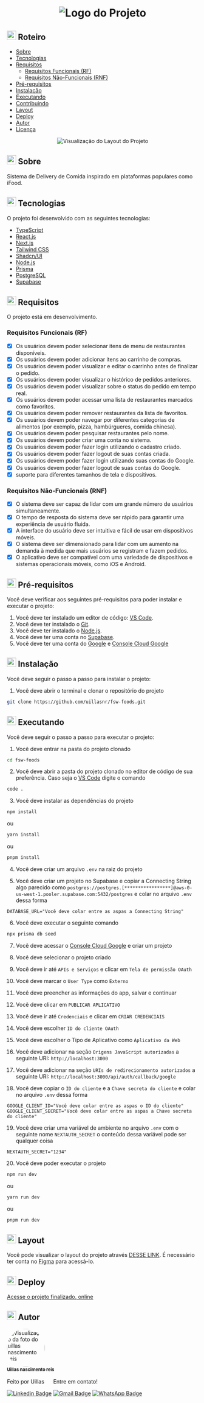 <h1 align="center">
  <img src="./public/logo.png" alt="Logo do Projeto">
</h1>

## <img src="https://em-content.zobj.net/source/apple/391/page-with-curl_1f4c3.png" height="24px" /> Roteiro

- [Sobre](#sobre)
- [Tecnologias](#tecnologias)
- [Requisitos](#requisitos)
  - [Requisitos Funcionais (RF)](#requisitos-funcionais)
  - [Requisitos Não-Funcionais (RNF)](#requisitos-nao-funcionais)
- [Pré-requisitos](#pre-requisitos)
- [Instalação](#instalacao)
- [Executando](#executando)
- [Contribuindo](#contribuindo)
- [Layout](#layout)
- [Deploy](#deploy)
- [Autor](#autor)
- [Licença](#licenca)

<p align="center">
<img 
    src="./public/FSW-food.png" 
    alt="Visualização do Layout do Projeto"
  />
</p>

## <img src="https://em-content.zobj.net/source/apple/391/question-mark_2753.png" height="24px" /> Sobre

Sistema de Delivery de Comida inspirado em plataformas populares como iFood.

## <img src="https://em-content.zobj.net/source/apple/391/hammer-and-wrench_1f6e0-fe0f.png" height="24px" /> Tecnologias

O projeto foi desenvolvido com as seguintes tecnologias:

- [TypeScript](https://www.typescriptlang.org/)
- [React.js](https://react.dev/)
- [Next.js](https://nextjs.org/)
- [Tailwind CSS](https://tailwindcss.com/)
- [Shadcn/UI](https://ui.shadcn.com/)
- [Node.js](https://nodejs.org/en)
- [Prisma](https://www.prisma.io/)
- [PostgreSQL](https://www.postgresql.org/)
- [Supabase](https://supabase.com/)

## <img src="https://em-content.zobj.net/source/apple/391/rocket_1f680.png" height="24px" /> Requisitos

O projeto está em desenvolvimento.

### Requisitos Funcionais (RF)

- [x] Os usuários devem poder selecionar itens de menu de restaurantes disponíveis.
- [x] Os usuários devem poder adicionar itens ao carrinho de compras.
- [x] Os usuários devem poder visualizar e editar o carrinho antes de finalizar o pedido.
- [x] Os usuários devem poder visualizar o histórico de pedidos anteriores.
- [x] Os usuários devem poder visualizar sobre o status do pedido em tempo real.
- [x] Os usuários devem poder acessar uma lista de restaurantes marcados como favoritos.
- [x] Os usuários devem poder remover restaurantes da lista de favoritos.
- [x] Os usuários devem poder navegar por diferentes categorias de alimentos (por exemplo, pizza, hambúrgueres, comida chinesa).
- [x] Os usuários devem poder pesquisar restaurantes pelo nome.
- [x] Os usuários devem poder criar uma conta no sistema.
- [x] Os usuários devem poder fazer login utilizando o cadastro criado.
- [x] Os usuários devem poder fazer logout de suas contas criada.
- [x] Os usuários devem poder fazer login utilizando suas contas do Google.
- [x] Os usuários devem poder fazer logout de suas contas do Google.
- [x] suporte para diferentes tamanhos de tela e dispositivos.

### Requisitos Não-Funcionais (RNF)

- [x] O sistema deve ser capaz de lidar com um grande número de usuários simultaneamente.
- [x] O tempo de resposta do sistema deve ser rápido para garantir uma experiência de usuário fluida.
- [x] A interface do usuário deve ser intuitiva e fácil de usar em dispositivos móveis.
- [x] O sistema deve ser dimensionado para lidar com um aumento na demanda à medida que mais usuários se registram e fazem pedidos.
- [x] O aplicativo deve ser compatível com uma variedade de dispositivos e sistemas operacionais móveis, como iOS e Android.

## <img src="https://em-content.zobj.net/source/apple/391/clipboard_1f4cb.png" height="24px" /> Pré-requisitos

Você deve verificar aos seguintes pré-requisitos para poder instalar e executar o projeto:

1. Você deve ter instalado um editor de código: [VS Code](https://code.visualstudio.com/download/).
2. Você deve ter instalado o [Git](https://git-scm.com/downloads/).
3. Você deve ter instalado o [Node.js](https://nodejs.org/en/).
4. Você deve ter uma conta no [Supabase](https://supabase.com).
5. Você deve ter uma conta do [Google](https://gogole.com/) e [Console Cloud Google](https://console.cloud.google.com/)

## <img src="https://em-content.zobj.net/source/apple/391/wrench_1f527.png" height="24px" /> Instalação

Você deve seguir o passo a passo para instalar o projeto:

1. Você deve abrir o terminal e clonar o repositório do projeto

```bash
git clone https://github.com/uillasnr/fsw-foods.git
```

## <img src="https://em-content.zobj.net/source/apple/391/gear_2699-fe0f.png" height="24px" /> Executando

Você deve seguir o passo a passo para executar o projeto:

1. Você deve entrar na pasta do projeto clonado

```bash
cd fsw-foods
```

2. Você deve abrir a pasta do projeto clonado no editor de código de sua preferência. Caso seja o [VS Code](https://code.visualstudio.com/download/) digite o comando

```bash
code .
```

3. Você deve instalar as dependências do projeto

```bash
npm install
```

ou

```bash
yarn install
```

ou

```bash
pnpm install
```

4. Você deve criar um arquivo `.env` na raiz do projeto

5. Você deve criar um projeto no Supabase e copiar a Connecting String algo parecido como `postgres://postgres.[*****************]@aws-0-us-west-1.pooler.supabase.com:5432/postgres` e colar no arquivo `.env` dessa forma

```env
DATABASE_URL="Você deve colar entre as aspas a Connecting String"
```

6. Você deve executar o seguinte comando

```bash
npx prisma db seed
```

7. Você deve acessar o [Console Cloud Google](https://console.cloud.google.com/) e criar um projeto

8. Você deve selecionar o projeto criado

9. Você deve ir até `APIs e Serviços` e clicar em `Tela de permissão OAuth`

10. Você deve marcar o `User Type` como `Externo`

11. Você deve preencher as informações do app, salvar e continuar

12. Você deve clicar em `PUBLICAR APLICATIVO`

13. Você deve ir até `Credenciais` e clicar em `CRIAR CREDENCIAIS`

14. Você deve escolher `ID do cliente OAuth`

15. Você deve escolher o Tipo de Aplicativo como `Aplicativo da Web`

16. Você deve adicionar na seção `Origens JavaScript autorizadas` a seguinte URI: `http://localhost:3000`

17. Você deve adicionar na seção `URIs de redirecionamento autorizados` a seguinte URI: `http://localhost:3000/api/auth/callback/google`

18. Você deve copiar o `ID do cliente` e a `Chave secreta do cliente` e colar no arquivo `.env` dessa forma

```env
GOOGLE_CLIENT_ID="Você deve colar entre as aspas o ID do cliente"
GOOGLE_CLIENT_SECRET="Você deve colar entre as aspas a Chave secreta do cliente"
```

19. Você deve criar uma variável de ambiente no arquivo `.env` com o seguinte nome `NEXTAUTH_SECRET` o conteúdo dessa variável pode ser qualquer coisa

```env
NEXTAUTH_SECRET="1234"
```

20. Você deve poder executar o projeto

```bash
npm run dev
```

ou

```bash
yarn run dev
```

ou

```bash
pnpm run dev
```


## <img src="https://em-content.zobj.net/source/apple/391/bookmark_1f516.png" height="24px" /> Layout

Você pode visualizar o layout do projeto através [DESSE LINK](https://www.figma.com/file/uQIgYk6xDRWgjHCjlaDYBo/%5BLIVE%5D-FSW-Foods?type=design&node-id=381-7368&mode=design). É necessário ter conta no [Figma](https://figma.com) para acessá-lo.

## <img src="https://em-content.zobj.net/source/apple/391/globe-with-meridians_1f310.png" height="24px" /> Deploy

[Acesse o projeto finalizado, online](https://fsw-foods-liart.vercel.app/)

## <img src="https://em-content.zobj.net/source/apple/391/man-technologist_1f468-200d-1f4bb.png" height="24px" /> Autor

<a href="https://github.com/uillasnr">
  <img 
    style="border-radius: 50%;" 
    src="https://media.licdn.com/dms/image/D4D03AQFE8DxQtLa4vQ/profile-displayphoto-shrink_200_200/0/1692109078506?e=1721260800&v=beta&t=DBUuY1w2veh5PhEZyRzeGVT1w16IY1ja-H0dgsYcvvA" 
    width="100px;" 
    alt="Visualização da foto do uillas nascimento reis"
  />
  <br />
  <sub>
    <strong>Uillas nascimento reis</strong>
  </sub>
</a>

Feito por Uillas <img src="https://raw.githubusercontent.com/kaueMarques/kaueMarques/master/hi.gif" height="16px" /> Entre em contato!

[![Linkedin Badge](https://img.shields.io/badge/LinkedIn-%230077B5.svg?style=flat-square&logo=Linkedin&logoColor=white&link=https://https://www.linkedin.com/in/uillasnr)](https://www.linkedin.com/in/uillasnr)
[![Gmail Badge](https://img.shields.io/badge/-Gmail-%23333?style=flat-square&logo=gmail&logoColor=white&link=mailto:wiliasreis@hotmail.com)](wiliasreis@hotmail.com)
[![WhatsApp Badge](https://img.shields.io/badge/WhatsApp-%25D366.svg?style=flat-square&logo=WhatsApp&logoColor=white&link=https://wa.me/551234567890)](https://wa.me/5511991654732)

